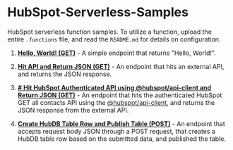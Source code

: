 # HubSpot-Serverless-Samples

HubSpot serverless function samples. To utilize a function, upload the entire `.functions` file, and read the `README.md` for details on configuration.

1. **[Hello, World! (GET)](https://github.com/williamspiro/HubSpot-Serverless-Samples/tree/master/hello-world.functions)** - A simple endpoint that returns "Hello, World!".

2. **[Hit API and Return JSON (GET)](https://github.com/williamspiro/HubSpot-Serverless-Samples/tree/master/hit-api-return-json.functions)** - An endpoint that hits an external API, and returns the JSON response.

3. **[# Hit HubSpot Authenticated API using @hubspot/api-client and Return JSON (GET)](https://github.com/williamspiro/HubSpot-Serverless-Samples/tree/master/hit-hubspot-authenticated-api-using-@hubspotapi-client-return-json.functions)** - An endpoint that hits the authenticated HubSpot GET all contacts API using the [@hubspot/api-client](https://www.npmjs.com/package/@hubspot/api-client), and returns the JSON response from the external API.

4. **[Create HubDB Table Row and Publish Table (POST)](https://github.com/williamspiro/HubSpot-Serverless-Samples/tree/master/create-hubdb-row-publish-table.functions)** - An endpoint that accepts request body JSON through a POST request, that creates a HubDB table row based on the submitted data, and published the table.
